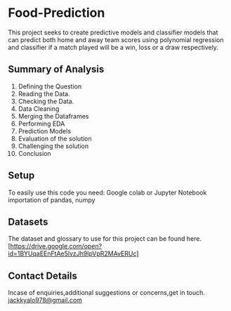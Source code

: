 # Food-Prediction
This project seeks to create predictive models and classifier models that can predict both home and away team scores using polynomial regression and classifier if a match played will be a win, loss or a draw respectively. 

## Summary of Analysis
1. Defining the Question
2. Reading the Data.
3. Checking the Data.
4. Data Cleaning
5. Merging the Dataframes
6. Performing EDA
7. Prediction Models
8. Evaluation of the solution
9. Challenging the solution
10. Conclusion

## Setup
To easily use this code you need: Google colab or Jupyter Notebook importation of pandas, numpy

## Datasets
The dataset and glossary to use for this project can be found here. [https://drive.google.com/open?id=1BYUqaEEnFtAe5lvzJh9lpVpR2MAvERUc]

## Contact Details
Incase of enquiries,additional suggestions or concerns,get in touch. jackkyalo978@gmail.com
